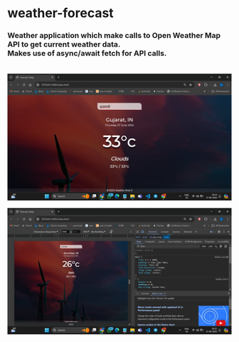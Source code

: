 # weather-forecast
### Weather application which make calls to Open Weather Map API to get current weather data.<br>Makes use of async/await fetch for API calls. <br><br>
![desktopview](desktopview.png)

![mobileview](mobileview.png)
